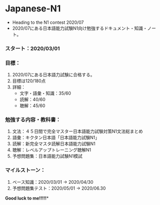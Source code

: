 # Japanese-N1 
- Heading to the N1 contest 2020/07
- 2020/07にある日本語能力試験N1向け勉強するドキュメント・知識・ノート。

### スタート：2020/03/01

### 目標：
1. 2020/07にある日本語力試験に合格する。
2. 目標は120/180点
3. 詳細：
   - 文字・語彙・知識：35/60
   - 読解：40/60
   - 聴解：45/60

### 勉強する内容・教科書：
1. 文法：４５日間で完全マスター日本語能力試験対策N1文法総まとめ
2. 語彙：キクタン日本語「日本語能力試験N1」
3. 読解：新完全マスタ読解日本語能力試験N1
4. 聴解：レベルアップトレーニング聴解N1
5. 予想問題集：日本語能力試験N1模試

### マイルストーン：
1. ベース知識：2020/03/01 -> 2020/04/30
2. 予想問題集テスト：2020/05/01 -> 2020/06.30

**Good luck to me!!!!!***
